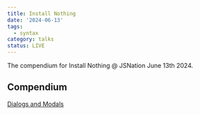 ```yaml
---
title: Install Nothing
date: '2024-06-13'
tags:
  - syntax
category: talks
status: LIVE
---
```


The compendium for Install Nothing @ JSNation June 13th 2024.

<!-- excerpt -->

## Compendium

[Dialogs and Modals](https://tolin.ski/cool-treats/dialog)